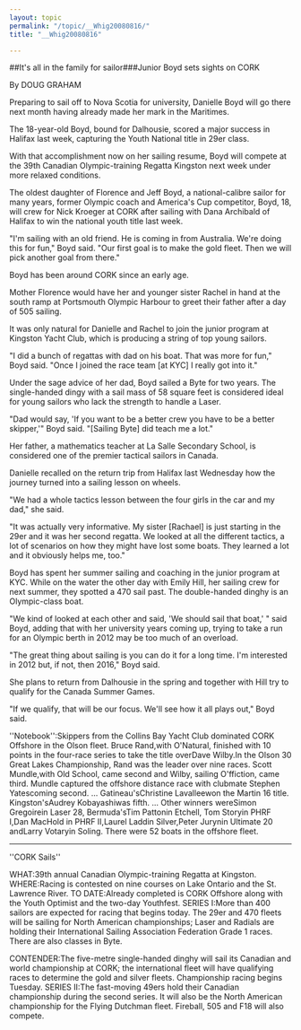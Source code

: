 ```yaml
---
layout: topic
permalink: "/topic/__Whig20080816/"
title: "__Whig20080816"

---
```


##It's all in the family for sailor###Junior Boyd sets sights on CORK

By DOUG GRAHAM

Preparing to sail off to Nova Scotia for university, Danielle Boyd will go there next month having already made her mark in the Maritimes.

The 18-year-old Boyd, bound for Dalhousie, scored a major success in Halifax last week, capturing the Youth National title in 29er class.

With that accomplishment now on her sailing resume, Boyd will compete at the 39th Canadian Olympic-training Regatta Kingston next week under more relaxed conditions.

The oldest daughter of Florence and Jeff Boyd, a national-calibre sailor for many years, former Olympic coach and America's Cup competitor, Boyd, 18, will crew for Nick Kroeger at CORK after sailing with Dana Archibald of Halifax to win the national youth title last week.

"I'm sailing with an old friend. He is coming in from Australia. We're doing this for fun," Boyd said. "Our first goal is to make the gold fleet. Then we will pick another goal from there."

Boyd has been around CORK since an early age.

Mother Florence would have her and younger sister Rachel in hand at the south ramp at Portsmouth Olympic Harbour to greet their father after a day of 505 sailing.

It was only natural for Danielle and Rachel to join the junior program at Kingston Yacht Club, which is producing a string of top young sailors.

"I did a bunch of regattas with dad on his boat. That was more for fun," Boyd said. "Once I joined the race team [at KYC] I really got into it."

Under the sage advice of her dad, Boyd sailed a Byte for two years. The single-handed dingy with a sail mass of 58 square feet is considered ideal for young sailors who lack the strength to handle a Laser.

"Dad would say, 'If you want to be a better crew you have to be a better skipper,'" Boyd said. "[Sailing Byte] did teach me a lot."

Her father, a mathematics teacher at La Salle Secondary School, is considered one of the premier tactical sailors in Canada.

Danielle recalled on the return trip from Halifax last Wednesday how the journey turned into a sailing lesson on wheels.

"We had a whole tactics lesson between the four girls in the car and my dad," she said.

"It was actually very informative. My sister [Rachael] is just starting in the 29er and it was her second regatta. We looked at all the different tactics, a lot of scenarios on how they might have lost some boats. They learned a lot and it obviously helps me, too."

Boyd has spent her summer sailing and coaching in the junior program at KYC. While on the water the other day with Emily Hill, her sailing crew for next summer, they spotted a 470 sail past. The double-handed dinghy is an Olympic-class boat.

"We kind of looked at each other and said, 'We should sail that boat,' " said Boyd, adding that with her university years coming up, trying to take a run for an Olympic berth in 2012 may be too much of an overload.

"The great thing about sailing is you can do it for a long time. I'm interested in 2012 but, if not, then 2016," Boyd said.

She plans to return from Dalhousie in the spring and together with Hill try to qualify for the Canada Summer Games.

"If we qualify, that will be our focus. We'll see how it all plays out," Boyd said.

''Notebook'':Skippers from the Collins Bay Yacht Club dominated CORK Offshore in the Olson fleet. Bruce Rand,with O'Natural, finished with 10 points in the four-race series to take the title overDave Wilby.In the Olson 30 Great Lakes Championship, Rand was the leader over nine races. Scott Mundle,with Old School, came second and Wilby, sailing O'ffiction, came third. Mundle captured the offshore distance race with clubmate Stephen Yatescoming second. ... Gatineau'sChristine Lavalleewon the Martin 16 title. Kingston'sAudrey Kobayashiwas fifth. ... Other winners wereSimon Gregoirein Laser 28, Bermuda'sTim Pattonin Etchell, Tom Storyin PHRF I,Dan MacHold in PHRF II,Laurel Laddin Silver,Peter Jurynin Ultimate 20 andLarry Votaryin Soling. There were 52 boats in the offshore fleet.

----

''CORK Sails''

WHAT:39th annual Canadian Olympic-training Regatta at Kingston. WHERE:Racing is contested on nine courses on Lake Ontario and the St. Lawrence River. TO DATE:Already completed is CORK Offshore along with the Youth Optimist and the two-day Youthfest. SERIES I:More than 400 sailors are expected for racing that begins today. The 29er and 470 fleets will be sailing for North American championships; Laser and Radials are holding their International Sailing Association Federation Grade 1 races. There are also classes in Byte.

CONTENDER:The five-metre single-handed dinghy will sail its Canadian and world championship at CORK; the international fleet will have qualifying races to determine the gold and silver fleets. Championship racing begins Tuesday. SERIES II:The fast-moving 49ers hold their Canadian championship during the second series. It will also be the North American championship for the Flying Dutchman fleet. Fireball, 505 and F18 will also compete.


